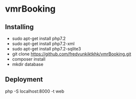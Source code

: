 # vmrBooking

## Installing

* sudo apt-get install php7.2
* sudo apt-get install php7.2-xml
* sudo apt-get install php7.2-sqlite3
* git clone https://github.com/fredvunkiktkhk/vmrBooking.git
* composer install
* mkdir database
## Deployment

php -S localhost:8000 -t web
